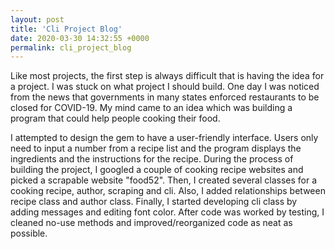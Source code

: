 ```yaml
---
layout: post
title: 'Cli Project Blog'
date: 2020-03-30 14:32:55 +0000
permalink: cli_project_blog
---
```


Like most projects, the first step is always difficult that is having the idea for a project.  I was stuck on what project I should build.  One day I was noticed from the news that governments in many states enforced restaurants to be closed for COVID-19.  My mind came to an idea which was building a program that could help people cooking their food.  

I attempted to design the gem to have a user-friendly interface.  Users only need to input a number from a recipe list and the program displays the ingredients and the instructions for the recipe.  During the process of building the project, I googled a couple of cooking recipe websites and picked a scrapable website "food52".  Then, I created several classes for a cooking recipe, author, scraping and cli.  Also, I added relationships between recipe class and author class.  Finally, I started developing cli class by adding messages and editing font color.  After code was worked by testing, I cleaned no-use methods and improved/reorganized code as neat as possible.